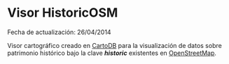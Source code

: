 Visor HistoricOSM
=================

Fecha de actualización: 26/04/2014

Visor cartográfico creado en [CartoDB]() para la visualización de datos sobre patrimonio histórico bajo la clave ***historic*** existentes en [OpenStreetMap]().





